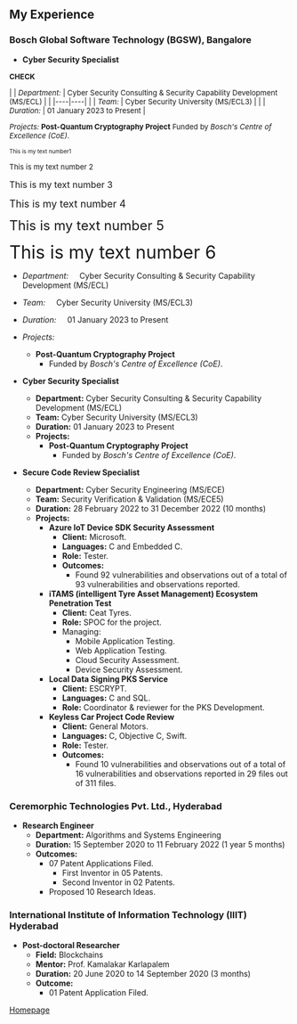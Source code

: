 <!--- load your font awesome icons for Font Awesome 5 --->
<link rel="stylesheet" href="https://maxcdn.bootstrapcdn.com/font-awesome/4.7.0/css/font-awesome.min.css">
<!--- load the theme js script after markdown-editor.min.js --->
<script src="/path/to/js/themes/fa5/theme.js"></script>

## My Experience

### Bosch Global Software Technology (BGSW), Bangalore

- **Cyber Security Specialist**

<font size="2">

**CHECK** 

<style>
font-size: 16px;
td, th {
   border: none!important;
}
</style>

| <i class="fa fa-shield fa-rotate-270"></i> | *Department:* | Cyber Security Consulting & Security Capability Development (MS/ECL) |
|  |----|----|
|  | *Team:* | Cyber Security University (MS/ECL3) |
|  | *Duration:* | 01 January 2023 to Present |

*Projects:*
**Post-Quantum Cryptography Project**
Funded by *Bosch's Centre of Excellence (CoE)*.

</font>

<font size="1"> This is my text number1</font> 

 <font size="2"> This is my text number 2 </font>
 
 <font size="3"> This is my text number 3</font> 
 
 <font size="4"> This is my text number 4</font> 
 
 <font size="5"> This is my text number 5</font> 
 
 <font size="6"> This is my text number 6</font>

   
   - *Department:* &nbsp; &nbsp; Cyber Security Consulting & Security Capability Development (MS/ECL)
   - *Team:* &nbsp; &nbsp; Cyber Security University (MS/ECL3)
   - *Duration:* &nbsp; &nbsp; 01 January 2023 to Present
   - *Projects:*
      - **Post-Quantum Cryptography Project**
         - Funded by *Bosch's Centre of Excellence (CoE)*.
         
- **Cyber Security Specialist**
   - **Department:** Cyber Security Consulting & Security Capability Development (MS/ECL)
   - **Team:** Cyber Security University (MS/ECL3)
   - **Duration:** 01 January 2023 to Present
   - **Projects:**
      - **Post-Quantum Cryptography Project**
         - Funded by *Bosch's Centre of Excellence (CoE)*.
- **Secure Code Review Specialist**
   - **Department:** Cyber Security Engineering (MS/ECE)
   - **Team:** Security Verification & Validation (MS/ECE5)
   - **Duration:** 28 February 2022 to 31 December 2022 (10 months)
   - **Projects:**
      - **Azure IoT Device SDK Security Assessment**
         - **Client:** Microsoft.
         - **Languages:** C and Embedded C.
         - **Role:** Tester.
         - **Outcomes:**
            - Found 92 vulnerabilities and observations out of a total of 93 vulnerabilities and observations reported.
      - **iTAMS (intelligent Tyre Asset Management) Ecosystem Penetration Test**
         - **Client:** Ceat Tyres.
         - **Role:** SPOC for the project.
         - Managing:
            - Mobile Application Testing.
            - Web Application Testing.
            - Cloud Security Assessment.
            - Device Security Assessment.
      - **Local Data Signing PKS Service**
         - **Client:** ESCRYPT.
         - **Languages:** C and SQL.
         - **Role:** Coordinator & reviewer for the PKS Development.
      - **Keyless Car Project Code Review**
         - **Client:** General Motors.
         - **Languages:** C, Objective C, Swift.
         - **Role:** Tester.
         - **Outcomes:**
            - Found 10 vulnerabilities and observations out of a total of 16 vulnerabilities and observations reported in 29 files out of 311 files.

### Ceremorphic Technologies Pvt. Ltd., Hyderabad

- **Research Engineer**
   - **Department:** Algorithms and Systems Engineering
   - **Duration:** 15 September 2020 to 11 February 2022 (1 year 5 months)
   - **Outcomes:**
      - 07 Patent Applications Filed.
         - First Inventor in 05 Patents.
         - Second Inventor in 02 Patents.
      - Proposed 10 Research Ideas.

### International Institute of Information Technology (IIIT) Hyderabad

- **Post-doctoral Researcher**
   - **Field:** Blockchains
   - **Mentor:** Prof. Kamalakar Karlapalem
   - **Duration:** 20 June 2020 to 14 September 2020 (3 months)
   - **Outcome:**
      - 01 Patent Application Filed.

[<i class="fa fa-arrow-circle-left"></i> Homepage](index)
